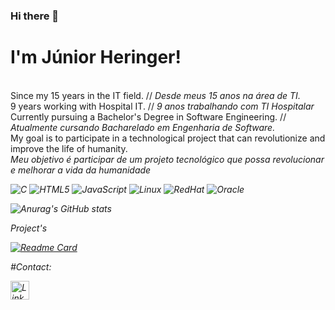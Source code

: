 ### Hi there 👋

# I'm Júnior Heringer!

<br> Since my 15 years in the IT field. </b> // <i> Desde meus 15 anos na área de TI. </i>
<br> 9 years working with Hospital IT. // <i> 9 anos trabalhando com TI Hospitalar </i>
<br> Currently pursuing a Bachelor's Degree in Software Engineering. // <i> Atualmente cursando Bacharelado em Engenharia de Software.</i>
<br> My goal is to participate in a technological project that can revolutionize and improve the life of humanity. 
<br> <i> Meu objetivo é participar de um projeto tecnológico que possa revolucionar e melhorar a vida da humanidade



![C](https://img.shields.io/badge/C-00599C?style=for-the-badge&logo=c&logoColor=white)
![HTML5](https://img.shields.io/badge/HTML5-E34F26?style=for-the-badge&logo=html5&logoColor=white)
![JavaScript](https://img.shields.io/badge/JavaScript-323330?style=for-the-badge&logo=javascript&logoColor=F7DF1E)
![Linux](https://img.shields.io/badge/Linux-FCC624?style=for-the-badge&logo=linux&logoColor=black)
![RedHat](https://img.shields.io/badge/Red%20Hat-EE0000?style=for-the-badge&logo=redhat&logoColor=white)
![Oracle](https://img.shields.io/badge/Oracle-F80000?style=for-the-badge&logo=Oracle&logoColor=whit)



![Anurag's GitHub stats](https://github-readme-stats.vercel.app/api?username=juniorheringer&show_icons=true&theme=radical)



Project's

[![Readme Card](https://github-readme-stats.vercel.app/api/pin/?username=juniorheringer&repo=resume-cv)](https://github.com/juniorheringer/README.md)


#Contact:

[<img src='https://img.shields.io/badge/LinkedIn-0077B5?style=for-the-badge&logo=linkedin&logoColor=white' alt='Linkedin' height='30'>](linkedin.com/in/júnior-heringer-82b52863)
